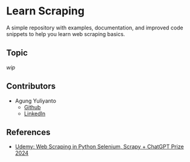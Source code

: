 Learn Scraping
============================
A simple repository with examples, documentation, and improved code snippets to help you learn web scraping basics.

## Topic
_wip_

## Contributors
* Agung Yuliyanto
  * [Github](https://github.com/agung96tm) 
  * [LinkedIn](https://www.linkedin.com/in/agung96tm/)


## References
* [Udemy: Web Scraping in Python Selenium, Scrapy + ChatGPT Prize 2024](https://www.udemy.com/course/web-scraping-course-in-python-bs4-selenium-and-scrapy/)
